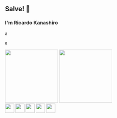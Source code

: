 ## Salve! 👋

### I'm Ricardo Kanashiro


a



a

<div>
    <img height='175em' src='https://github-readme-stats.vercel.app/api?username=ricardokanashiro&layout=compact&theme=dark&show_icons=true'>
    <img height='175em' src='https://github-readme-stats.vercel.app/api/top-langs/?username=ricardokanashiro&layout=compact&theme=tokyonight'>
</div>

<div>
    <img src="https://cdn.jsdelivr.net/gh/devicons/devicon/icons/typescript/typescript-original.svg" height='30' />
    <img src="https://cdn.jsdelivr.net/gh/devicons/devicon/icons/javascript/javascript-original.svg" height='30' />
    <img src="https://cdn.jsdelivr.net/gh/devicons/devicon/icons/html5/html5-original.svg" height='30'/>
    <img src="https://cdn.jsdelivr.net/gh/devicons/devicon/icons/css3/css3-original.svg" height='30' />
    <img src="https://cdn.jsdelivr.net/gh/devicons/devicon/icons/tailwindcss/tailwindcss-plain.svg" height='30' />
</div>